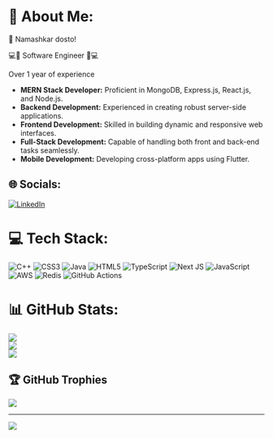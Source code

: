 

# 💫 About Me:
🙏 Namashkar dosto! 


💻🔧 Software Engineer 🔧💻

Over 1 year of experience

- **MERN Stack Developer:** Proficient in MongoDB, Express.js, React.js, and Node.js.
- **Backend Development:** Experienced in creating robust server-side applications.
- **Frontend Development:** Skilled in building dynamic and responsive web interfaces.
- **Full-Stack Development:** Capable of handling both front and back-end tasks seamlessly.
- **Mobile Development:** Developing cross-platform apps using Flutter.




## 🌐 Socials:
 [![LinkedIn](https://img.shields.io/badge/LinkedIn-%230077B5.svg?logo=linkedin&logoColor=white)](https://linkedin.com/in/shweta-singh9416)  

# 💻 Tech Stack:
![C++](https://img.shields.io/badge/c++-%2300599C.svg?style=for-the-badge&logo=c%2B%2B&logoColor=white)  ![CSS3](https://img.shields.io/badge/css3-%231572B6.svg?style=for-the-badge&logo=css3&logoColor=white) ![Java](https://img.shields.io/badge/java-%23ED8B00.svg?style=for-the-badge&logo=openjdk&logoColor=white) ![HTML5](https://img.shields.io/badge/html5-%23E34F26.svg?style=for-the-badge&logo=html5&logoColor=white) ![TypeScript](https://img.shields.io/badge/typescript-%23007ACC.svg?style=for-the-badge&logo=typescript&logoColor=white) ![Next JS](https://img.shields.io/badge/Next-black?style=for-the-badge&logo=next.js&logoColor=white) ![JavaScript](https://img.shields.io/badge/javascript-%23323330.svg?style=for-the-badge&logo=javascript&logoColor=%23F7DF1E) ![AWS](https://img.shields.io/badge/AWS-%23FF9900.svg?style=for-the-badge&logo=amazon-aws&logoColor=white) ![Redis](https://img.shields.io/badge/redis-%23DD0031.svg?style=for-the-badge&logo=redis&logoColor=white)  ![GitHub Actions](https://img.shields.io/badge/github%20actions-%232671E5.svg?style=for-the-badge&logo=githubactions&logoColor=white)
# 📊 GitHub Stats:
![](https://github-readme-stats.vercel.app/api?username=shwetaa94&theme=onedark&hide_border=false&include_all_commits=true&count_private=true)<br/>
![](https://github-readme-streak-stats.herokuapp.com/?user=shwetaa94&theme=onedark&hide_border=false)<br/>
![](https://github-readme-stats.vercel.app/api/top-langs/?username=shwetaa94&theme=onedark&hide_border=false&include_all_commits=true&count_private=true&layout=compact)

## 🏆 GitHub Trophies
![](https://github-profile-trophy.vercel.app/?username=shwetaa94&theme=onedark&no-frame=false&no-bg=false&margin-w=4)

---
[![](https://visitcount.itsvg.in/api?id=shwetaa94&icon=0&color=4)](https://visitcount.itsvg.in)

<!-- Proudly created with GPRM ( https://gprm.itsvg.in ) -->
